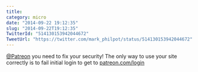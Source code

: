 ```yaml
---
title: 
category: micro
date: "2014-09-22 19:12:35"
slug: "2014-09-22T19:12:35"
TwitterId: "514130153942044672"
TweetUrl: "https://twitter.com/mark_philpot/status/514130153942044672"
---
```


[@Patreon](https://twitter.com/Patreon) you need to fix your security! The only
way to use your site correctly is to fail initial login to get to
[patreon.com/login](https://www.patreon.com/login)
